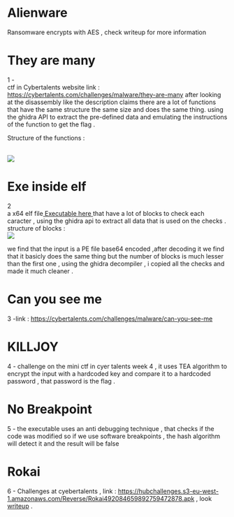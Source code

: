 # Alienware 
Ransomware encrypts with AES , check writeup for more information
# They are many
1 -</br> ctf in Cybertalents website link : https://cybertalents.com/challenges/malware/they-are-many
after looking at the disassembly like the description claims  there are a lot of  functions that have the same structure the same size and does the same thing.   using the ghidra API to extract the pre-defined data and emulating the instructions of the function to get the flag .  
 
Structure of the functions :

<br/>

<img src="They are many/ghidra.png"/> 

# Exe inside elf
2 <br/> a x64 elf file<a href="Exe inside elf/executable"> Executable here </a>  that have a lot of blocks to check each caracter , using the ghidra api to extract all data that is used on the checks . 
structure of blocks : 
<br/>
<img src="Exe inside elf/ghidra1.png ">

we find that the input is a PE file base64 encoded ,after decoding it  we find that it basicly does the same thing but the number of blocks is much lesser than the first one , using the ghidra decompiler , i copied all the checks and made it much cleaner .
# Can you see me 
3 -link : https://cybertalents.com/challenges/malware/can-you-see-me </b>

# KILLJOY

4 - challenge on the mini ctf in cyer talents week 4 ,  it uses TEA algorithm to encrypt the input with a hardcoded key and compare it to a hardcoded password , that password is the flag . 

# No Breakpoint

5 - the executable uses an anti debugging technique , that checks if the code was modified so if we use software breakpoints , the hash algorithm will detect it and the result will be false 

# Rokai 

6 -  Challenges at cyebertalents , link : https://hubchallenges.s3-eu-west-1.amazonaws.com/Reverse/Rokai492084659892759472878.apk , look <a href="Rokai/">writeup</a> .
